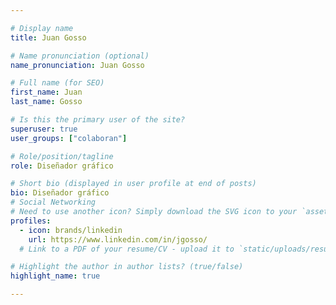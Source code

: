 ```yaml
---

# Display name
title: Juan Gosso

# Name pronunciation (optional)
name_pronunciation: Juan Gosso

# Full name (for SEO)
first_name: Juan
last_name: Gosso

# Is this the primary user of the site?
superuser: true
user_groups: ["colaboran"]

# Role/position/tagline
role: Diseñador gráfico

# Short bio (displayed in user profile at end of posts)
bio: Diseñador gráfico
# Social Networking
# Need to use another icon? Simply download the SVG icon to your `assets/media/icons/` folder.
profiles:
  - icon: brands/linkedin
    url: https://www.linkedin.com/in/jgosso/
  # Link to a PDF of your resume/CV - upload it to `static/uploads/resume.pdf`

# Highlight the author in author lists? (true/false)
highlight_name: true

---
```

